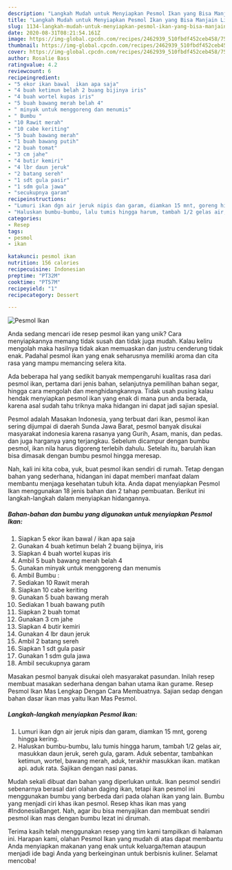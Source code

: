 ```yaml
---
description: "Langkah Mudah untuk Menyiapkan Pesmol Ikan yang Bisa Manjain Lidah"
title: "Langkah Mudah untuk Menyiapkan Pesmol Ikan yang Bisa Manjain Lidah"
slug: 1134-langkah-mudah-untuk-menyiapkan-pesmol-ikan-yang-bisa-manjain-lidah
date: 2020-08-31T08:21:54.161Z
image: https://img-global.cpcdn.com/recipes/2462939_510fbdf452ceb458/751x532cq70/pesmol-ikan-foto-resep-utama.jpg
thumbnail: https://img-global.cpcdn.com/recipes/2462939_510fbdf452ceb458/751x532cq70/pesmol-ikan-foto-resep-utama.jpg
cover: https://img-global.cpcdn.com/recipes/2462939_510fbdf452ceb458/751x532cq70/pesmol-ikan-foto-resep-utama.jpg
author: Rosalie Bass
ratingvalue: 4.2
reviewcount: 6
recipeingredient:
- "5 ekor ikan bawal  ikan apa saja"
- "4 buah ketimun belah 2 buang bijinya iris"
- "4 buah wortel kupas iris"
- "5 buah bawang merah belah 4"
- " minyak untuk menggoreng dan menumis"
- " Bumbu "
- "10 Rawit merah"
- "10 cabe keriting"
- "5 buah bawang merah"
- "1 buah bawang putih"
- "2 buah tomat"
- "3 cm jahe"
- "4 butir kemiri"
- "4 lbr daun jeruk"
- "2 batang sereh"
- "1 sdt gula pasir"
- "1 sdm gula jawa"
- "secukupnya garam"
recipeinstructions:
- "Lumuri ikan dgn air jeruk nipis dan garam, diamkan 15 mnt, goreng hingga kering."
- "Haluskan bumbu-bumbu, lalu tumis hingga harum, tambah 1/2 gelas air, masukkan daun jeruk, sereh gula, garam. Aduk sebentar, tambahkan ketimun, wortel, bawang merah, aduk, terakhir masukkan ikan. matikan api. aduk rata. Sajikan dengan nasi panas."
categories:
- Resep
tags:
- pesmol
- ikan

katakunci: pesmol ikan 
nutrition: 156 calories
recipecuisine: Indonesian
preptime: "PT32M"
cooktime: "PT57M"
recipeyield: "1"
recipecategory: Dessert

---
```



![Pesmol Ikan](https://img-global.cpcdn.com/recipes/2462939_510fbdf452ceb458/751x532cq70/pesmol-ikan-foto-resep-utama.jpg)

Anda sedang mencari ide resep pesmol ikan yang unik? Cara menyiapkannya memang tidak susah dan tidak juga mudah. Kalau keliru mengolah maka hasilnya tidak akan memuaskan dan justru cenderung tidak enak. Padahal pesmol ikan yang enak seharusnya memiliki aroma dan cita rasa yang mampu memancing selera kita.

Ada beberapa hal yang sedikit banyak mempengaruhi kualitas rasa dari pesmol ikan, pertama dari jenis bahan, selanjutnya pemilihan bahan segar, hingga cara mengolah dan menghidangkannya. Tidak usah pusing kalau hendak menyiapkan pesmol ikan yang enak di mana pun anda berada, karena asal sudah tahu triknya maka hidangan ini dapat jadi sajian spesial.

Pesmol adalah Masakan Indonesia, yang terbuat dari ikan, pesmol ikan sering dijumpai di daerah Sunda Jawa Barat, pesmol banyak disukai masyarakat indonesia karena rasanya yang Gurih, Asam, manis, dan pedas. dan juga harganya yang terjangkau. Sebelum dicampur dengan bumbu pesmol, ikan nila harus digoreng terlebih dahulu. Setelah itu, barulah ikan bisa dimasak dengan bumbu pesmol hingga meresap.


Nah, kali ini kita coba, yuk, buat pesmol ikan sendiri di rumah. Tetap dengan bahan yang sederhana, hidangan ini dapat memberi manfaat dalam membantu menjaga kesehatan tubuh kita. Anda dapat menyiapkan Pesmol Ikan menggunakan 18 jenis bahan dan 2 tahap pembuatan. Berikut ini langkah-langkah dalam menyiapkan hidangannya.

<!--inarticleads1-->

##### Bahan-bahan dan bumbu yang digunakan untuk menyiapkan Pesmol Ikan:

1. Siapkan 5 ekor ikan bawal / ikan apa saja
1. Gunakan 4 buah ketimun belah 2 buang bijinya, iris
1. Siapkan 4 buah wortel kupas iris
1. Ambil 5 buah bawang merah belah 4
1. Gunakan  minyak untuk menggoreng dan menumis
1. Ambil  Bumbu :
1. Sediakan 10 Rawit merah
1. Siapkan 10 cabe keriting
1. Gunakan 5 buah bawang merah
1. Sediakan 1 buah bawang putih
1. Siapkan 2 buah tomat
1. Gunakan 3 cm jahe
1. Siapkan 4 butir kemiri
1. Gunakan 4 lbr daun jeruk
1. Ambil 2 batang sereh
1. Siapkan 1 sdt gula pasir
1. Gunakan 1 sdm gula jawa
1. Ambil secukupnya garam


Masakan pesmol banyak disukai oleh masyarakat pasundan. Inilah resep membuat masakan sederhana dengan bahan utama ikan gurame. Resep Pesmol Ikan Mas Lengkap Dengan Cara Membuatnya. Sajian sedap dengan bahan dasar ikan mas yaitu Ikan Mas Pesmol. 

<!--inarticleads2-->

##### Langkah-langkah menyiapkan Pesmol Ikan:

1. Lumuri ikan dgn air jeruk nipis dan garam, diamkan 15 mnt, goreng hingga kering.
1. Haluskan bumbu-bumbu, lalu tumis hingga harum, tambah 1/2 gelas air, masukkan daun jeruk, sereh gula, garam. Aduk sebentar, tambahkan ketimun, wortel, bawang merah, aduk, terakhir masukkan ikan. matikan api. aduk rata. Sajikan dengan nasi panas.


Mudah sekali dibuat dan bahan yang diperlukan untuk. Ikan pesmol sendiri sebenarnya berasal dari olahan daging ikan, tetapi ikan pesmol ini menggunakan bumbu yang berbeda dari pada olahan ikan yang lain. Bumbu yang menjadi ciri khas ikan pesmol. Resep khas ikan mas yang #IndonesiaBanget. Nah, agar ibu bisa menyajikan dan membuat sendiri pesmol ikan mas dengan bumbu lezat ini dirumah. 

Terima kasih telah menggunakan resep yang tim kami tampilkan di halaman ini. Harapan kami, olahan Pesmol Ikan yang mudah di atas dapat membantu Anda menyiapkan makanan yang enak untuk keluarga/teman ataupun menjadi ide bagi Anda yang berkeinginan untuk berbisnis kuliner. Selamat mencoba!
